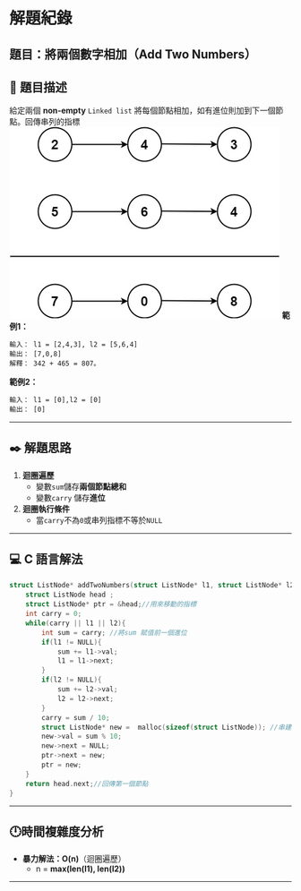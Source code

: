 # 解題紀錄

## 題目：將兩個數字相加（Add Two Numbers）

## 📙 題目描述
給定兩個 **non-empty** ``Linked list``
將每個節點相加，如有進位則加到下一個節點。回傳串列的指標 
![圖片](/resource/addtwonumber1.jpg)
**範例1：**
```txt
輸入： l1 = [2,4,3], l2 = [5,6,4]
輸出： [7,0,8]
解釋： 342 + 465 = 807。
```
**範例2：**
```txt
輸入： l1 = [0],l2 = [0]
輸出： [0]
```
---

## ✒️ 解題思路
1. **迴圈遍歷**
    - 變數``sum``儲存**兩個節點總和**
    - 變數``carry`` 儲存**進位**  
2. **迴圈執行條件**
    -  當``carry``不為``0``或串列指標不等於``NULL``
   
---

## 💻 C 語言解法

```c
struct ListNode* addTwoNumbers(struct ListNode* l1, struct ListNode* l2) {
    struct ListNode head ;
    struct ListNode* ptr = &head;//用來移動的指標
    int carry = 0;
    while(carry || l1 || l2){
        int sum = carry; //將sum 賦值前一個進位
        if(l1 != NULL){
            sum += l1->val;
            l1 = l1->next;
        }
        if(l2 != NULL){
            sum += l2->val;
            l2 = l2->next;
        }
        carry = sum / 10;
        struct ListNode* new =  malloc(sizeof(struct ListNode)); //串建新節點
        new->val = sum % 10;
        new->next = NULL;
        ptr->next = new;
        ptr = new;
    }
    return head.next;//回傳第一個節點 
}
```

---

##  🕛時間複雜度分析
- **暴力解法：O(n)**（迴圈遍歷）
    - n = **max(len(l1), len(l2))**
---

